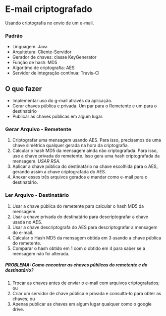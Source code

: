 # E-mail criptografado
Usando criptografia no envio de um e-mail.

### Padrão
* Linguagem: Java
* Arquitetura: Cliente-Servidor
* Gerador de chaves: classe KeyGenerator
* Função de hash: MD5
* Algoritmo de criptografia: AES
* Servidor de integração contínua: Travis-CI

## O que fazer
- Implementar uso do g-mail através da aplicação.
- Gerar chaves pública e privada. Um par para o Remetente e um para o destinatário
- Publicar as chaves públicas em algum lugar.


### **Gerar Arquivo - Remetente**
1. Criptografar uma mensagem usando AES. Para isso, precisamos de uma chave simétrica qualquer gerada na hora da criptografia.
2. Calcular o hash MD5 da mensagem ainda não criptografada. Para isso, use a chave privada do remetente. Isso gera uma hash criptografada da mensagem. *USAR RSA.*
3. Aplicar a chave pública do destinatário na chave escolhida para o AES, gerando assim a chave criptografada do AES.
4. Anexar esses três arquivos gerados e mandar como e-mail para o destinatário.


### **Ler Arquivo - Destinatário**
1. Usar a chave pública do remetente para calcular o hash MD5 da mensagem.
2. Usar a chave privada do destinatário para descriptografar a chave usada no AES.
3. Usar a chave descriptografa do AES para descriptografar a mensagem do e-mail.
4. Calcular o Hash MD5 da mensagem obtida em 3 usando a chave pública do remetente.
5. Comparar o hash obtido em 1 com o obtido em 4 para saber se a mensagem não foi alterada.


##### *PROBLEMA:* Como encontrar as chaves públicas do remetente e do destinatário?
1. Trocar as chaves antes de enviar o e-mail com arquivos criptografados; ou
2. Criar um servidor de chave pública e privada e consultá-lo para obter as chaves; ou
3. Apenas publicar as chaves em algum lugar qualquer como o google drive.
